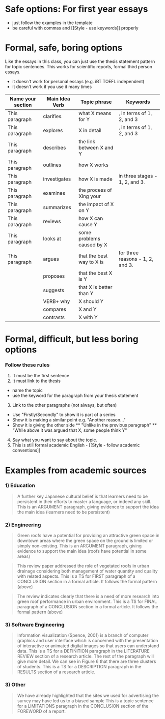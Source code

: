 # Safe options: For first year essays
* just follow the examples in the template
* be careful with commas and [[Style - use keywords]] properly

# Formal, safe, boring options
Like the essays in this class, you can just use the thesis statement pattern for topic sentences. This works for scientific reports, formal third person essays.
* it doesn't work for personal essays (e.g. iBT TOEFL independent)
* it doesn't work if you use it many times

|Name your section 		|Main Idea Verb		|Topic phrase				|Keywords
|------------------------|-----------------	|-----------------			|------------
|This paragraph	 		|clarifies		|what X means for Y				|, in terms of 1, 2, and 3
|This paragraph			|explores		|X in detail					|, in terms of 1, 2, and 3
|This paragraph			|describes		|the link between X and Y		|
|This paragraph	 		|outlines 		|how X works					|
|This paragraph			|investigates	|how X is made 					|in three stages - 1, 2, and 3.
|This paragraph			|examines		|the process of Xing your		|
|This paragraph			|summarizes		|the impact of X on Y			|
|This paragraph			|reviews		|how X can cause Y				|
|This paragraph			|looks at		|some problems caused by X 		|
|This paragraph			|argues			|that the best way to X is 		|for three reasons - 1, 2, and 3.
|						|proposes		|that the best X is Y			|
|						|suggests		|that X is better than Y 		|
|						|VERB+  why		|X should Y						|
|						|compares		|X and Y						|
|						|contrasts		|X with Y						|

# Formal, difficult, but less boring options
### Follow these rules
1) It must be the first sentence
2) It must link to the thesis
* name the topic
* use the keyword for the paragraph from your thesis statement
3) Link to the other paragraphs (not always, but often)
* Use "Firstly/Secondly" to show it is part of a series
* Show it is making a similar point e.g. "Another reason..."
* Show it is giving the other side
** "Unlike in the previous paragraph"
** "While above it was argued that X, some people think Y"
4) Say what you want to say about the topic.
5) This is still formal academic English - [[Style - follow academic conventions]]

# Examples from academic sources
### 1) Education
>A further key Japanese cultural belief is that learners need to be persistent in their efforts to master a language, or indeed any skill.
This is an ARGUMENT paragraph, giving evidence to support the idea the main idea (learners need to be persistent)
### 2) Engineering
>Green roofs have a potential for providing an attractive green space in downtown areas where the green space on the ground is limited or simply non-existing.
This is an ARGUMENT paragraph, giving evidence to support the main idea (roofs have potential in some areas)

>This review paper addressed the role of vegetated roofs in urban drainage considering both management of water quantity and quality with related aspects.
This is a TS for FIRST paragraph of a CONCLUSION section in a formal article. It follows the formal pattern (above)

>The review indicates clearly that there is a need of more research into green roof performance in urban environment.
This is a TS for FINAL paragraph of a CONCLUSION section in a formal article. It follows the formal pattern (above)

### 3) Software Engineering
>Information visualization (Spence, 2001) is a branch of computer graphics and user interface which is concerned with the presentation of interactive or animated digital images so that users can understand data.
This is a TS for a DEFINITION paragraph in the LITERATURE REVIEW section of a research article. The rest of the paragraph will give more detail.
>We can see in Figure 6 that there are three clusters of students.
This is a TS for a DESCRIPTION paragraph in the RESULTS section of a research article.

### 3) Other
>We have already highlighted that the sites we used for advertising the survey may have led us to a biased sample
This is a topic sentence for a LIMITATIONS paragraph in the CONCLUSION section of the FOREWORD of a report.






